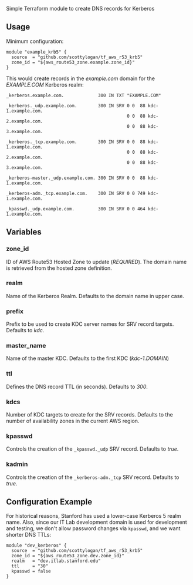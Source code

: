 Simple Terraform module to create DNS records for Kerberos


## Usage

Minimum configuration:

    module "example_krb5" {
      source  = "github.com/scottylogan/tf_aws_r53_krb5"
      zone_id = "${aws_route53_zone.example.zone_id}"
    }

This would create records in the _example.com_ domain for the _EXAMPLE.COM_ Kerberos realm:

    _kerberos.example.com.             300 IN TXT "EXAMPLE.COM"

    _kerberos._udp.example.com.        300 IN SRV 0 0  88 kdc-1.example.com.
                                                  0 0  88 kdc-2.example.com.
                                                  0 0  88 kdc-3.example.com.

    _kerberos._tcp.example.com.        300 IN SRV 0 0  88 kdc-1.example.com.
                                                  0 0  88 kdc-2.example.com.
                                                  0 0  88 kdc-3.example.com.

    _kerberos-master._udp.example.com. 300 IN SRV 0 0  88 kdc-1.example.com.

    _kerberos-adm._tcp.example.com.    300 IN SRV 0 0 749 kdc-1.example.com.

    _kpasswd._udp.example.com.         300 IN SRV 0 0 464 kdc-1.example.com.

## Variables

### zone_id

ID of AWS Route53 Hosted Zone to update (*REQUIRED*). The domain name
is retrieved from the hosted zone definition.

### realm

Name of the Kerberos Realm. Defaults to the domain name in upper case.

### prefix

Prefix to be used to create KDC server names for SRV record targets.  Defaults to _kdc_.

### master_name

Name of the master KDC. Defaults to the first KDC (_kdc-1.DOMAIN_)

### ttl

Defines the DNS record TTL (in seconds). Defaults to _300_.

### kdcs

Number of KDC targets to create for the SRV records. Defaults to the
number of availability zones in the current AWS region.

### kpasswd

Controls the creation of the `_kpasswd._udp` SRV record. Defaults to _true_.

### kadmin

Controls the creation of the `_kerberos-adm._tcp` SRV record. Defaults to _true_.


## Configuration Example

For historical reasons, Stanford has used a lower-case Kerberos 5 realm
name. Also, since our IT Lab development domain is used for development
and testing, we don't allow password changes via `kpasswd`, and we want
shorter DNS TTLs:

    module "dev_kerberos" {
      source  = "github.com/scottylogan/tf_aws_r53_krb5"
      zone_id = "${aws_route53_zone.dev.zone_id}"
      realm   = "dev.itlab.stanford.edu"
      ttl     = "30"
      kpasswd = false
    }

